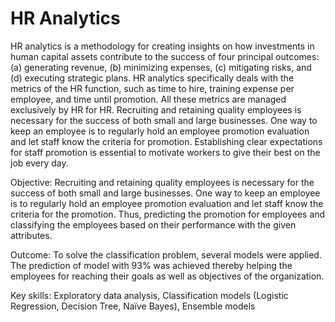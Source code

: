 # HR Analytics

HR analytics is a methodology for creating insights on how investments in human capital assets contribute to the success of four principal outcomes: (a) generating revenue, (b) minimizing expenses, (c) mitigating risks, and (d) executing strategic plans. HR analytics specifically deals with the metrics of the HR function, such as time to hire, training expense per employee, and time until promotion. All these metrics are managed exclusively by HR for HR. Recruiting and retaining quality employees is necessary for the success of both small and large businesses. One way to keep an employee is to regularly hold an employee promotion evaluation and let staff know the criteria for promotion. Establishing clear expectations for staff promotion is essential to motivate workers to give their best on the job every day.

Objective: Recruiting and retaining quality employees is necessary for the success of both small and large businesses. One way to keep an employee is to regularly hold an employee promotion evaluation and let staff know the criteria for the promotion. Thus, predicting the promotion for employees and classifying the employees based on their performance with the given attributes.

Outcome: To solve the classification problem, several models were applied. The prediction of model with 93% was achieved thereby helping the employees for reaching their goals as well as objectives of the organization.

Key skills: Exploratory data analysis, Classification models (Logistic Regression, Decision Tree, Naïve Bayes), Ensemble models

